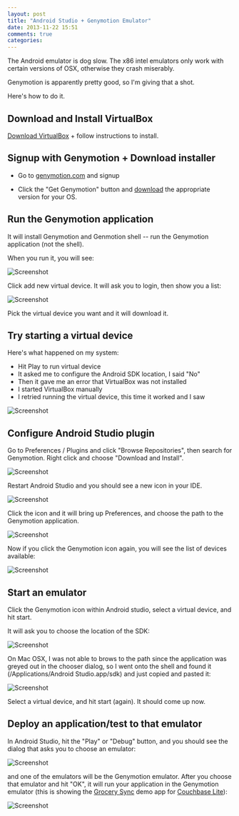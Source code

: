 ```yaml
---
layout: post
title: "Android Studio + Genymotion Emulator"
date: 2013-11-22 15:51
comments: true
categories: 
---
```


The Android emulator is dog slow.  The x86 intel emulators only work with certain versions of OSX, otherwise they crash miserably.

Genymotion is apparently pretty good, so I'm giving that a shot.

Here's how to do it.

## Download and Install VirtualBox

[Download VirtualBox](https://www.virtualbox.org/wiki/Downloads) + follow instructions to install.

## Signup with Genymotion + Download installer

* Go to [genymotion.com](genymotion.com) and signup

* Click the "Get Genymotion" button and [download](https://cloud.genymotion.com/page/launchpad/download/) the appropriate version for your OS.

## Run the Genymotion application

It will install Genymotion and Genmotion shell -- run the Genymotion application (not the shell).

When you run it, you will see:

![Screenshot](http://cl.ly/image/0e1j3t1j1V3F/Screen%20Shot%202013-11-22%20at%203.57.11%20PM.png)

Click add new virtual device.  It will ask you to login, then show you a list:

![Screenshot](http://cl.ly/image/2i3M2D0p2M2J/Screen%20Shot%202013-11-22%20at%203.59.41%20PM.png)

Pick the virtual device you want and it will download it.

## Try starting a virtual device

Here's what happened on my system:

* Hit Play to run virtual device
* It asked me to configure the Android SDK location, I said "No"
* Then it gave me an error that VirtualBox was not installed
* I started VirtualBox manually
* I retried running the virtual device, this time it worked and I saw

![Screenshot](http://cl.ly/image/252a1T3d2U1x/Screen%20Shot%202013-11-22%20at%204.06.46%20PM.png)

## Configure Android Studio plugin

Go to Preferences / Plugins and click "Browse Repositories", then search for Genymotion.  Right click and choose "Download and Install".

![Screenshot](http://cl.ly/image/110z2N2i1S3N/Screen%20Shot%202013-11-22%20at%204.08.42%20PM.png)

Restart Android Studio and you should see a new icon in your IDE.

![Screenshot](http://cl.ly/image/0F0N330u0C32/Screen%20Shot%202013-11-22%20at%204.11.00%20PM.png)

Click the icon and it will bring up Preferences, and choose the path to the Genymotion application.

![Screenshot](http://cl.ly/image/3G3K1s0p2h3x/Screen%20Shot%202013-11-22%20at%204.14.05%20PM.png)

Now if you click the Genymotion icon again, you will see the list of devices available:

![Screenshot](http://cl.ly/image/1Y120s1n1d2l/Screen%20Shot%202013-11-22%20at%204.15.20%20PM.png)

## Start an emulator

Click the Genymotion icon within Android studio, select a virtual device, and hit start.

It will ask you to choose the location of the SDK:

![Screenshot](http://cl.ly/image/2N0W1h0O3Q2H/Screen%20Shot%202013-11-22%20at%204.18.02%20PM.png)

On Mac OSX, I was not able to brows to the path since the application was greyed out in the chooser dialog, so I went onto the shell and found it (/Applications/Android Studio.app/sdk) and just copied and pasted it:

![Screenshot](http://cl.ly/image/2V2H0d0M1z0f/Screen%20Shot%202013-11-22%20at%204.21.12%20PM.png)

Select a virtual device, and hit start (again).  It should come up now.

## Deploy an application/test to that emulator

In Android Studio, hit the "Play" or "Debug" button, and you should see the dialog that asks you to choose an emulator:

![Screenshot](http://cl.ly/image/1I43000V3h12/Screen%20Shot%202013-11-22%20at%204.25.21%20PM.png)

and one of the emulators will be the Genymotion emulator.  After you choose that emulator and hit "OK", it will run your application in the Genymotion emulator (this is showing the [Grocery Sync](https://github.com/couchbaselabs/GrocerySync-Android) demo app for [Couchbase Lite](https://github.com/couchbase/couchbase-lite-android)):

![Screenshot](http://tleyden-misc.s3.amazonaws.com/blog_images/Genymotion_Grocery_sync.png)






